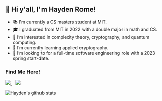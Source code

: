 ## 👋 Hi y'all, I'm Hayden Rome!
- 📚 I'm currently a CS masters student at MIT.
- 🎓 I graduated from MIT in 2022 with a double major in math and CS.
- 👀 I’m interested in complexity theory, cryptography, and quantum computing.
- 🌱 I’m currently learning applied cryptography.
- 💼 I’m looking to for a full-time software engineering role with a 2023 spring start-date.

### Find Me Here!

<p>
<a href="https://www.linkedin.com/in/hrome/">
  <img src="https://img.shields.io/badge/linkedin-%230077B5.svg?&style=for-the-badge&logo=linkedin&logoColor=white" />
</a>&nbsp;&nbsp; <a href="https://www.github.com/hrome13">
  <img src="https://img.shields.io/badge/GitHub-100000?style=for-the-badge&logo=github&logoColor=white" />
</a>
</p>

<p>
<img alt="Hayden's github stats" src="https://github-readme-stats.vercel.app/api?username=hrome13&show_icons=true&theme=merko"  >
</p>
<!---
hrome13/hrome13 is a ✨ special ✨ repository because its `README.md` (this file) appears on your GitHub profile.
You can click the Preview link to take a look at your changes.
  [![LinkedIn Badge](https://www.linkedin.com/in/hrome/)]
--->
